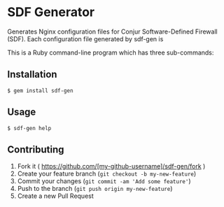 # SDF Generator

Generates Nginx configuration files for Conjur Software-Defined Firewall (SDF). Each configuration file generated by sdf-gen is 

This is a Ruby command-line program which has three sub-commands:

## Installation

    $ gem install sdf-gen

## Usage

    $ sdf-gen help

## Contributing

1. Fork it ( https://github.com/[my-github-username]/sdf-gen/fork )
2. Create your feature branch (`git checkout -b my-new-feature`)
3. Commit your changes (`git commit -am 'Add some feature'`)
4. Push to the branch (`git push origin my-new-feature`)
5. Create a new Pull Request
